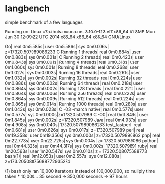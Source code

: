 # langbench
simple benchmark of a few languages

Running on:
Linux c7a.thuis.moona.net 3.10.0-123.el7.x86_64 #1 SMP Mon Jun 30 12:09:22 UTC 2014 x86_64 x86_64 x86_64 GNU/Linux


Go| real    0m5.585s| user    0m5.586s| sys     0m0.006s | z=17320.507989086233
C Running 1 threads| real    0m0.884s| user    0m0.883s| sys     0m0.001s|
C Running 2 threads| real    0m0.423s| user    0m0.843s| sys     0m0.001s|
Running 4 threads| real    0m0.318s| user    0m1.060s| sys     0m0.001s|
Running 8 threads| real    0m0.268s| user    0m1.027s| sys     0m0.003s|
Running 16 threads| real    0m0.261s| user    0m1.032s| sys     0m0.002s|
Running 32 threads| real    0m0.224s| user    0m0.886s| sys     0m0.002s|
Running 64 threads| real    0m0.218s| user    0m0.864s| sys     0m0.002s|
Running 128 threads | real    0m0.221s| user    0m0.864s| sys     0m0.006s|
Running 256 threads| real    0m0.222s| user    0m0.864s| sys     0m0.009s|
Running 512 threads| real    0m0.224s| user    0m0.865s| sys     0m0.014s|
Running 1000 threads| real    0m0.280s| user    0m1.043s| sys     0m0.023s|
C -O3 -march native| real    0m0.577s| user    0m0.577s| sys     0m0.000s|z=17320.507989
C -O0| real    0m1.846s| user    0m1.845s| sys     0m0.002s| z=17320.507989
Java| real    0m4.937s| user    0m4.908s| sys     0m0.040s| 17320.507989086233
test_fastperl| real    0m0.681s| user    0m0.626s| sys     0m0.017s| z=17320.507989
perl| real    0m19.358s| user    0m19.356s| sys     0m0.000s| z=17320.5079890862
php| real    0m22.773s| user    0m22.725s| sys     0m0.004s| z= 17320.507989086
python| real    0m44.326s| user    0m44.317s| sys     0m0.002s| 17320.5079891
ruby| real    1m20.563s| user    1m20.547s| sys     0m0.010s| z = 17320.508075688773
bash(1)| real    0m12.053s| user    0m2.557s| sys     0m12.080s| z=173.20508075688772935274

(1) bash only ran 10,000 iterations instead of 100,000,000, so muliply time taken * 10,000...
35 second -> 350,000 seconds -> 97 hours



